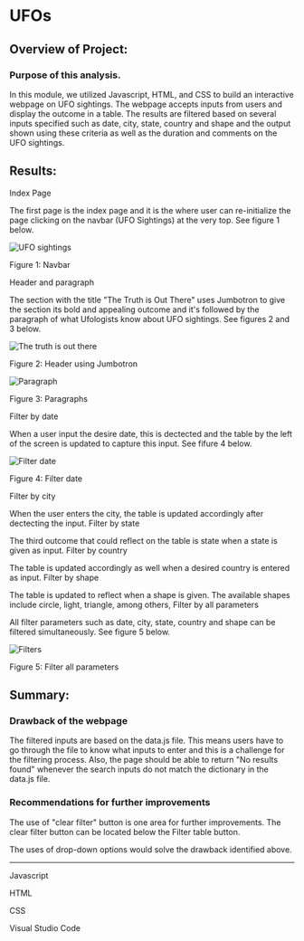 # UFOs


## Overview of Project:

### Purpose of this analysis.

In this module, we utilized Javascript, HTML, and CSS to build an interactive webpage on UFO sightings. The webpage accepts inputs from users and display the outcome in a table. The results are filtered based on several inputs specified such as date, city, state, country and shape and the output shown using these criteria as well as the duration and comments on the UFO sightings.

## Results:

Index Page

The first page is the index page and it is the where user can re-initialize the page clicking on the navbar (UFO Sightings) at the very top. See figure 1 below.

![UFO sightings](https://user-images.githubusercontent.com/91093413/145888415-e746de9a-6880-4871-afeb-f9ab134cb2fd.png)

Figure 1: Navbar

Header and paragraph

The section with the title "The Truth is Out There" uses Jumbotron to give the section its bold and appealing outcome and it's followed by the paragraph of what Ufologists know about UFO sightings. See figures 2 and 3 below.

![The truth is out there](https://user-images.githubusercontent.com/91093413/145888479-d0c210dd-4ec9-437f-836c-e84e3068f6e0.png)

Figure 2: Header using Jumbotron

![Paragraph](https://user-images.githubusercontent.com/91093413/145888513-5babfe6a-3f15-479a-bc2c-6f286516a9cd.png)

Figure 3: Paragraphs

Filter by date

When a user input the desire date, this is dectected and the table by the left of the screen is updated to capture this input. See fifure 4 below.

![Filter date](https://user-images.githubusercontent.com/91093413/145888711-3fee30f5-fd5d-4b1d-9a83-35cfbf07fdde.png)

Figure 4: Filter date


Filter by city

When the user enters the city, the table is updated accordingly after dectecting the input.
Filter by state

The third outcome that could reflect on the table is state when a state is given as input.
Filter by country

The table is updated accordingly as well when a desired country is entered as input.
Filter by shape

The table is updated to reflect when a shape is given. The available shapes include circle, light, triangle, among others,
Filter by all parameters

All filter parameters such as date, city, state, country and shape can be filtered simultaneously. See figure 5 below.

![Filters](https://user-images.githubusercontent.com/91093413/145888263-f88c9728-ce9e-4e4e-b5b5-8ad43e48e837.png)

Figure 5: Filter all parameters

## Summary:

### Drawback of the webpage

The filtered inputs are based on the data.js file. This means users have to go through the file to know what inputs to enter and this is a challenge for the filtering process. Also, the page should be able to return "No results found" whenever the search inputs do not match the dictionary in the data.js file.

### Recommendations for further improvements

The use of "clear filter" button is one area for further improvements. The clear filter button can be located below the Filter table button.

The uses of drop-down options would solve the drawback identified above.

------------------------------

Javascript

HTML

CSS

Visual Studio Code

